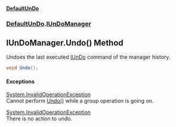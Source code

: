 #### [DefaultUnDo](../../index.md 'index')
### [DefaultUnDo](../../index.md#DefaultUnDo 'DefaultUnDo').[IUnDoManager](index.md 'DefaultUnDo\.IUnDoManager')

## IUnDoManager\.Undo\(\) Method

Undoes the last executed [IUnDo](../IUnDo/index.md 'DefaultUnDo\.IUnDo') command of the manager history\.

```csharp
void Undo();
```

#### Exceptions

[System\.InvalidOperationException](https://docs.microsoft.com/en-us/dotnet/api/System.InvalidOperationException 'System\.InvalidOperationException')  
Cannot perform [Undo\(\)](DefaultUnDo/IUnDoManager/Undo().md 'DefaultUnDo\.IUnDoManager\.Undo\(\)') while a group operation is going on\.

[System\.InvalidOperationException](https://docs.microsoft.com/en-us/dotnet/api/System.InvalidOperationException 'System\.InvalidOperationException')  
There is no action to undo\.